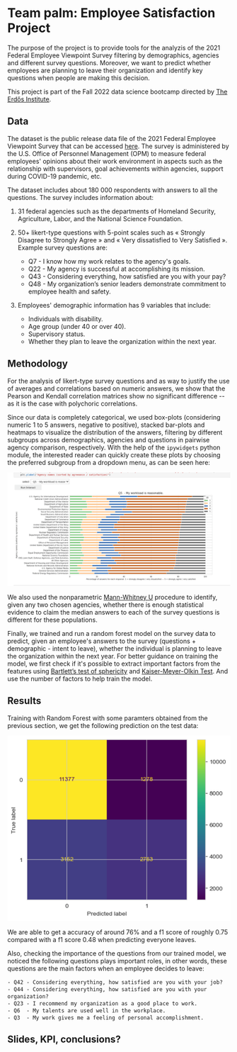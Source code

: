 
# Team palm: Employee Satisfaction Project 

The purpose of the project is to provide tools for the analyzis of the 2021 Federal Employee Viewpoint Survey filtering by demographics, agencies and different survey questions. Moreover, we want to predict whether employees are planning to leave their organization and identify key questions when people are making this decision.

This project is part of the Fall 2022 data science bootcamp directed by [The Erdős Institute](https://www.erdosinstitute.org/).

## Data

The dataset is the public release data file of the 2021 Federal Employee Viewpoint Survey that can be accessed [here](https://www.opm.gov/fevs/public-data-file). The survey is administered by the U.S. Office of Personnel Management (OPM) to measure federal employees' opinions about their work environment in aspects such as the relationship with supervisors, goal achievements within agencies, support during COVID-19 pandemic, etc.

The dataset includes about 180 000 respondents with answers to all the questions. The survey includes 
information about:

1. 31 federal agencies such as the departments of Homeland Security, Agriculture, Labor, and the National Science Foundation.

2. 50+ likert-type questions with 5-point scales such as « Strongly Disagree to Strongly Agree » and « Very dissatisfied to Very Satisfied ». Example survey questions are:

    - Q7  - I know how my work relates to the agency's goals.
    - Q22 - My agency is successful at accomplishing its mission.
    - Q43 - Considering everything, how satisfied are you with your pay?
    - Q48 - My organization’s senior leaders demonstrate commitment to employee health and safety.

3. Employees' demographic information has 9 variables that include:

    - Individuals with disability.
    - Age group (under 40 or over 40).
    - Supervisory status.
    - Whether they plan to leave the organization within the next year.

## Methodology

For the analysis of likert-type survey questions and as way to justify the use of averages and correlations based on numeric answers, we show that the Pearson and Kendall correlation matrices show no significant difference -- as it is the case with polychoric correlations.

Since our data is completely categorical, we used box-plots (considering numeric 1 to 5 answers, negative to positive), stacked bar-plots and heatmaps to visualize the distribution of the answers, filtering by different subgroups across demographics, agencies and questions in pairwise agency comparison, respectively. With the help of the `ipywidgets` python module, the interested reader can quickly create these plots by choosing the preferred subgroup from a dropdown menu, as can be seen here:

![alt text](https://github.com/PSha98/Employee-Satisfaction-project/blob/main/stacked_barplot.gif)

We also used the nonparametric [Mann-Whitney U](https://en.wikipedia.org/wiki/Mann%E2%80%93Whitney_U_test) procedure to identify, given any two chosen agencies, whether there is enough statistical evidence to claim the median answers to each of the survey questions is different for these populations.

Finally, we trained and run a random forest model on the survey data to predict, given an employee's answers to the survey (questions + demographic - intent to leave), whether the individual is planning to leave the organization within the next year.
For better guidance on training the model, we first check if it's possible to extract important factors from the features using [Bartlett’s test of sphericity](https://en.wikipedia.org/wiki/Bartlett%27s_test) and [Kaiser-Meyer-Olkin Test](https://en.wikipedia.org/wiki/Kaiser%E2%80%93Meyer%E2%80%93Olkin_test). And use the number of factors to help train the model.


## Results 

Training with Random Forest with some paramters obtained from the previous section, we get the following prediction on the test data:

![alt text](https://github.com/PSha98/Employee-Satisfaction-project/blob/main/prediction.png)

We are able to get a accuracy of around 76% and a f1 score of roughly 0.75 compared with a f1 score 0.48 when predicting everyone leaves. 

Also, checking the importance of the questions from our trained model, we noticed the following questions plays important roles, in other words, these questions are the main factors when an employee decides to leave:

    - Q42 - Considering everything, how satisfied are you with your job?
    - Q44 - Considering everything, how satisfied are you with your organization?
    - Q23 - I recommend my organization as a good place to work.
    - Q6  - My talents are used well in the workplace.
    - Q3  - My work gives me a feeling of personal accomplishment.

## Slides, KPI, conclusions?

